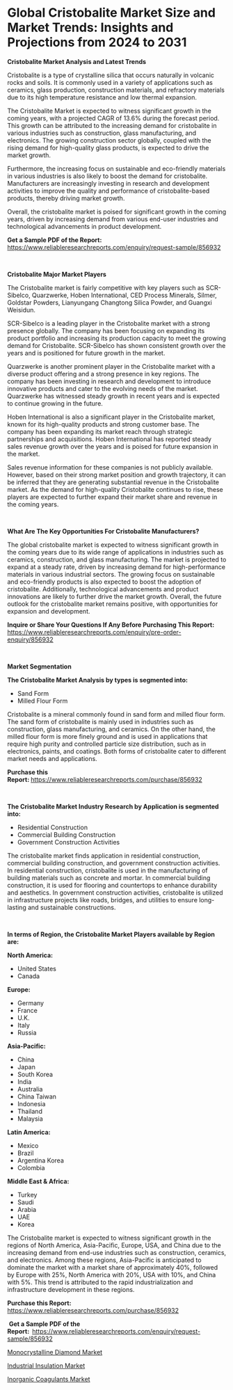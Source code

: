 <p><h1>Global Cristobalite Market Size and Market Trends: Insights and Projections from 2024 to 2031</h1></p><p><strong>Cristobalite Market Analysis and Latest Trends</strong></p>
<p><p>Cristobalite is a type of crystalline silica that occurs naturally in volcanic rocks and soils. It is commonly used in a variety of applications such as ceramics, glass production, construction materials, and refractory materials due to its high temperature resistance and low thermal expansion.</p><p>The Cristobalite Market is expected to witness significant growth in the coming years, with a projected CAGR of 13.6% during the forecast period. This growth can be attributed to the increasing demand for cristobalite in various industries such as construction, glass manufacturing, and electronics. The growing construction sector globally, coupled with the rising demand for high-quality glass products, is expected to drive the market growth.</p><p>Furthermore, the increasing focus on sustainable and eco-friendly materials in various industries is also likely to boost the demand for cristobalite. Manufacturers are increasingly investing in research and development activities to improve the quality and performance of cristobalite-based products, thereby driving market growth.</p><p>Overall, the cristobalite market is poised for significant growth in the coming years, driven by increasing demand from various end-user industries and technological advancements in product development.</p></p>
<p><strong>Get a Sample PDF of the Report:&nbsp;</strong> <a href="https://www.reliableresearchreports.com/enquiry/request-sample/856932">https://www.reliableresearchreports.com/enquiry/request-sample/856932</a></p>
<p>&nbsp;</p>
<p><strong>Cristobalite Major Market Players</strong></p>
<p><p>The Cristobalite market is fairly competitive with key players such as SCR-Sibelco, Quarzwerke, Hoben International, CED Process Minerals, Silmer, Goldstar Powders, Lianyungang Changtong Silica Powder, and Guangxi Weisidun.</p><p>SCR-Sibelco is a leading player in the Cristobalite market with a strong presence globally. The company has been focusing on expanding its product portfolio and increasing its production capacity to meet the growing demand for Cristobalite. SCR-Sibelco has shown consistent growth over the years and is positioned for future growth in the market.</p><p>Quarzwerke is another prominent player in the Cristobalite market with a diverse product offering and a strong presence in key regions. The company has been investing in research and development to introduce innovative products and cater to the evolving needs of the market. Quarzwerke has witnessed steady growth in recent years and is expected to continue growing in the future.</p><p>Hoben International is also a significant player in the Cristobalite market, known for its high-quality products and strong customer base. The company has been expanding its market reach through strategic partnerships and acquisitions. Hoben International has reported steady sales revenue growth over the years and is poised for future expansion in the market.</p><p>Sales revenue information for these companies is not publicly available. However, based on their strong market position and growth trajectory, it can be inferred that they are generating substantial revenue in the Cristobalite market. As the demand for high-quality Cristobalite continues to rise, these players are expected to further expand their market share and revenue in the coming years.</p></p>
<p>&nbsp;</p>
<p><strong>What Are The Key Opportunities For Cristobalite Manufacturers?</strong></p>
<p><p>The global cristobalite market is expected to witness significant growth in the coming years due to its wide range of applications in industries such as ceramics, construction, and glass manufacturing. The market is projected to expand at a steady rate, driven by increasing demand for high-performance materials in various industrial sectors. The growing focus on sustainable and eco-friendly products is also expected to boost the adoption of cristobalite. Additionally, technological advancements and product innovations are likely to further drive the market growth. Overall, the future outlook for the cristobalite market remains positive, with opportunities for expansion and development.</p></p>
<p><strong>Inquire or Share Your Questions If Any Before Purchasing This Report:</strong> <a href="https://www.reliableresearchreports.com/enquiry/pre-order-enquiry/856932">https://www.reliableresearchreports.com/enquiry/pre-order-enquiry/856932</a></p>
<p>&nbsp;</p>
<p><strong>Market Segmentation</strong></p>
<p><strong>The Cristobalite Market Analysis by types is segmented into:</strong></p>
<p><ul><li>Sand Form</li><li>Milled Flour Form</li></ul></p>
<p><p>Cristobalite is a mineral commonly found in sand form and milled flour form. The sand form of cristobalite is mainly used in industries such as construction, glass manufacturing, and ceramics. On the other hand, the milled flour form is more finely ground and is used in applications that require high purity and controlled particle size distribution, such as in electronics, paints, and coatings. Both forms of cristobalite cater to different market needs and applications.</p></p>
<p><strong>Purchase this Report:&nbsp;</strong><a href="https://www.reliableresearchreports.com/purchase/856932">https://www.reliableresearchreports.com/purchase/856932</a></p>
<p>&nbsp;</p>
<p><strong>The Cristobalite Market Industry Research by Application is segmented into:</strong></p>
<p><ul><li>Residential Construction</li><li>Commercial Building Construction</li><li>Government Construction Activities</li></ul></p>
<p><p>The cristobalite market finds application in residential construction, commercial building construction, and government construction activities. In residential construction, cristobalite is used in the manufacturing of building materials such as concrete and mortar. In commercial building construction, it is used for flooring and countertops to enhance durability and aesthetics. In government construction activities, cristobalite is utilized in infrastructure projects like roads, bridges, and utilities to ensure long-lasting and sustainable constructions.</p></p>
<p>&nbsp;</p>
<p><strong>In terms of Region, the Cristobalite Market Players available by Region are:</strong></p>
<p>
    <p> <strong> North America: </strong>
        <ul>
            <li>United States</li>
            <li>Canada</li>
        </ul>
        </p> 
    <p> <strong> Europe: </strong>
        <ul>
            <li>Germany</li>
            <li>France</li>
            <li>U.K.</li>
            <li>Italy</li>
            <li>Russia</li>
        </ul>
        </p> 
    <p> <strong> Asia-Pacific: </strong>
        <ul>
            <li>China</li>
            <li>Japan</li>
            <li>South Korea</li>
            <li>India</li>
            <li>Australia</li>
            <li>China Taiwan</li>
            <li>Indonesia</li>
            <li>Thailand</li>
            <li>Malaysia</li>
        </ul>
        </p> 
    <p> <strong> Latin America: </strong>
        <ul>
            <li>Mexico</li>
            <li>Brazil</li>
            <li>Argentina Korea</li>
            <li>Colombia</li>
        </ul>
        </p> 
    <p> <strong> Middle East & Africa: </strong>
        <ul>
            <li>Turkey</li>
            <li>Saudi</li>
            <li>Arabia</li>
            <li>UAE</li>
            <li>Korea</li>
        </ul>
    </p>
    </p>
<p><p>The Cristobalite market is expected to witness significant growth in the regions of North America, Asia-Pacific, Europe, USA, and China due to the increasing demand from end-use industries such as construction, ceramics, and electronics. Among these regions, Asia-Pacific is anticipated to dominate the market with a market share of approximately 40%, followed by Europe with 25%, North America with 20%, USA with 10%, and China with 5%. This trend is attributed to the rapid industrialization and infrastructure development in these regions.</p></p>
<p><strong>Purchase this Report: </strong><a href="https://www.reliableresearchreports.com/purchase/856932">https://www.reliableresearchreports.com/purchase/856932</a></p>
<p>&nbsp;<strong>Get a Sample PDF of the Report:&nbsp;&nbsp;</strong><a href="https://www.reliableresearchreports.com/enquiry/request-sample/856932">https://www.reliableresearchreports.com/enquiry/request-sample/856932</a></p>
<p><strong></strong></p>
<p><p><a href="https://github.com/nicoletavirag/Market-Research-Report-List-2/blob/main/monocrystalline-diamond-market.md">Monocrystalline Diamond Market</a></p><p><a href="https://github.com/redneck06/Market-Research-Report-List-2/blob/main/industrial-insulation-market.md">Industrial Insulation Market</a></p><p><a href="https://github.com/mauripalmi/Market-Research-Report-List-2/blob/main/inorganic-coagulants-market.md">Inorganic Coagulants Market</a></p></p>
